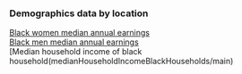 ### Demographics data by location

[Black women median annual earnings](blackWomenMedianAnnualEarnings/main)  
[Black men median annual earnings](blackMenMedianAnnualEarnings/main)  
[Median household income of black household(medianHouseholdIncomeBlackHouseholds/main)
